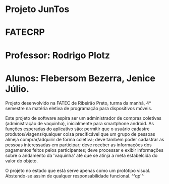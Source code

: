 # Projeto JunTos
# FATECRP

# Professor: Rodrigo Plotz
# Alunos: Flebersom Bezerra, Jenice Júlio.

Projeto desenvolvido na FATEC de Ribeirão Preto, turma da manhã, 4* semestre 
na matéria eletiva de programação para dispositivos móveis.

Este projeto de software aspira ser um administrador de compras 
coletivas (administração de vaquinha), inicialmente para smartphone 
android. As funções esperadas do aplicativo são: permitir que o usuário 
cadastre produtos/viagens/qualquer coisa precificável que um grupo de pessoas
almeja comprar/adquirir de forma coletiva; deve também poder cadastrar as pessoas interessadas em participar; deve receber as informações dos pagamentos feitos pelos
participantes; deve processar e exibir informações sobre o andamento da 'vaquinha'
até que se atinja a meta estabelcida do valor do objeto.  

O projeto no estado que está serve apenas como um protótipo visual. Abstendo-se assim
de qualquer responsabilidade funcional. ^'qp'^

